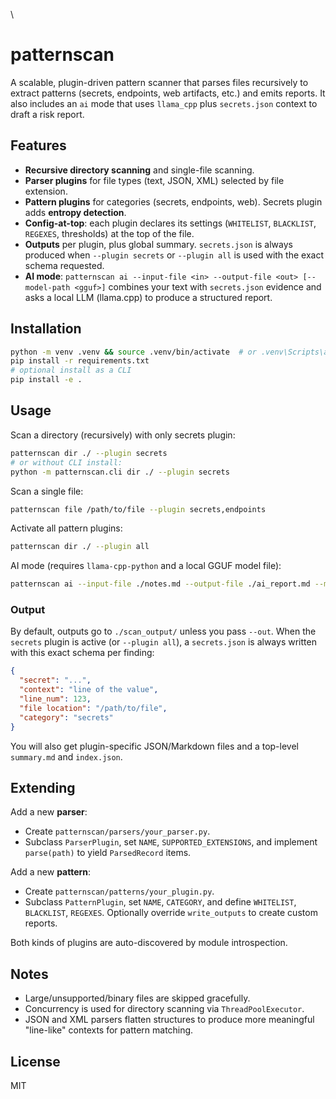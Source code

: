 \
# patternscan

A scalable, plugin-driven pattern scanner that parses files recursively to extract patterns (secrets, endpoints, web artifacts, etc.) and emits reports. It also includes an `ai` mode that uses `llama_cpp` plus `secrets.json` context to draft a risk report.

## Features
- **Recursive directory scanning** and single-file scanning.
- **Parser plugins** for file types (text, JSON, XML) selected by file extension.
- **Pattern plugins** for categories (secrets, endpoints, web). Secrets plugin adds **entropy detection**.
- **Config-at-top**: each plugin declares its settings (`WHITELIST`, `BLACKLIST`, `REGEXES`, thresholds) at the top of the file.
- **Outputs** per plugin, plus global summary. `secrets.json` is always produced when `--plugin secrets` or `--plugin all` is used with the exact schema requested.
- **AI mode**: `patternscan ai --input-file <in> --output-file <out> [--model-path <gguf>]` combines your text with `secrets.json` evidence and asks a local LLM (llama.cpp) to produce a structured report.

## Installation
```bash
python -m venv .venv && source .venv/bin/activate  # or .venv\Scripts\activate on Windows
pip install -r requirements.txt
# optional install as a CLI
pip install -e .
```

## Usage

Scan a directory (recursively) with only secrets plugin:
```bash
patternscan dir ./ --plugin secrets
# or without CLI install:
python -m patternscan.cli dir ./ --plugin secrets
```

Scan a single file:
```bash
patternscan file /path/to/file --plugin secrets,endpoints
```

Activate all pattern plugins:
```bash
patternscan dir ./ --plugin all
```

AI mode (requires `llama-cpp-python` and a local GGUF model file):
```bash
patternscan ai --input-file ./notes.md --output-file ./ai_report.md --model-path ./models/your_model.gguf
```

### Output
By default, outputs go to `./scan_output/` unless you pass `--out`. When the `secrets` plugin is active (or `--plugin all`), a `secrets.json` is always written with this exact schema per finding:
```json
{
  "secret": "...",
  "context": "line of the value",
  "line_num": 123,
  "file location": "/path/to/file",
  "category": "secrets"
}
```

You will also get plugin-specific JSON/Markdown files and a top-level `summary.md` and `index.json`.

## Extending

Add a new **parser**:
- Create `patternscan/parsers/your_parser.py`.
- Subclass `ParserPlugin`, set `NAME`, `SUPPORTED_EXTENSIONS`, and implement `parse(path)` to yield `ParsedRecord` items.

Add a new **pattern**:
- Create `patternscan/patterns/your_plugin.py`.
- Subclass `PatternPlugin`, set `NAME`, `CATEGORY`, and define `WHITELIST`, `BLACKLIST`, `REGEXES`. Optionally override `write_outputs` to create custom reports.

Both kinds of plugins are auto-discovered by module introspection.

## Notes
- Large/unsupported/binary files are skipped gracefully.
- Concurrency is used for directory scanning via `ThreadPoolExecutor`.
- JSON and XML parsers flatten structures to produce more meaningful "line-like" contexts for pattern matching.

## License
MIT
